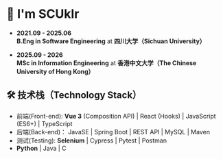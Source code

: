 # 👋 I'm SCUklr

- **2021.09 - 2025.06**  
  <b>B.Eng in Software Engineering</b> at <b>四川大学（Sichuan University）</b>

- **2025.09 - 2026**  
  <b>MSc in Information Engineering</b> at <b>香港中文大学（The Chinese University of Hong Kong）</b>

   
## 🛠 技术栈（Technology Stack） 
- 前端(Front-end): **Vue 3** (Composition API) | React (Hooks) | JavaScript (ES6+) | TypeScript
- 后端(Back-end)： JavaSE | Spring Boot | REST API | MySQL | Maven 
- 测试(Testing): **Selenium** | Cypress | Pytest | Postman
- **Python** | Java | C


